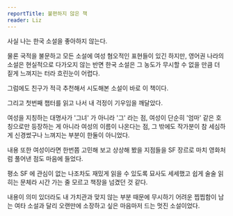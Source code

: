 ```yaml
---
reportTitle: 불편하지 않은 책
reader: Liz
---
```


사실 나는 한국 소설을 좋아하지 않는다.

물론 국적을 불문하고 모든 소설에 여성 혐오적인 표현들이 있긴 하지만, 영어권 나라의 소설은 현실적으로 다가오지 않는 반면 한국 소설은 그 농도가 무시할 수 없을 만큼 더 짙게 느껴지는 터라 흐린눈이 어렵다.

그럼에도 친구가 적극 추천해서 시도해본 소설이 바로 이 책이다.

그리고 첫번째 챕터를 읽고 나서 내 걱정이 기우임을 깨달았다.

여성을 지칭하는 대명사가 '그녀' 가 아니라 '그' 라는 점, 여성이 단순히 '엄마' 같은 호칭으로만 등장하는 게 아니라 여성의 이름이 나온다는 점, 그 밖에도 작가분이 참 세심하게 신경썼구나 느껴지는 부분이 한둘이 아니었다.

내용 또한 여성이라면 한번쯤 고민해 보고 상상해 봤을 지점들을 SF 장르로 마치 영화처럼 풀어낸 점도 마음에 들었다.

평소 SF 에 관심이 없는 나조차도 재밌게 읽을 수 있도록 묘사도 세세했고 쉽게 술술 읽히는 문체라 시간 가는 줄 모르고 책장을 넘겼던 것 같다.

내용이 의미 있더라도 내 가치관과 맞지 않는 부분 때문에 무시하기 어려운 찝찝함이 남는 여타 소설과 달리 오랜만에 소장하고 싶은 마음마저 드는 멋진 소설이었다.
